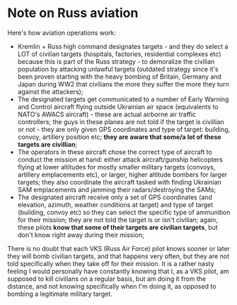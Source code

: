 Note on Russ aviation
=====================

Here's how aviation operations work:

- Kremlin + Russ high command designates targets - and they do select a LOT of civilian targets (hospitals, factories, residential complexes etc) because this is part of the Russ strategy - to demoralize the civilian population by attacking unlawful targets (outdated strategy since it's been proven starting with the heavy bombing of Britain, Germany and Japan during WW2 that civilians the more they suffer the more they turn against the attackers);
- The designated targets get communicated to a number of Early Warning and Control aircraft flying outside Ukrainian air space (equivalents to NATO's AWACS aircraft) - these are actual airborne air traffic controllers; the guys in these planes are not told if the target is civillian or not - they are only given GPS coordinates and type of target: building, convoy, artillery position etc; **they are aware that some/a lot of these targets are civillian**;
- The operators in these aircraft chose the correct type of aircraft to conduct the mission at hand: either attack aircraft/gunship helicopters flying at lower altitudes for mostly smaller military targets (convoys, artillery emplacements etc), or larger, higher altitude bombers for larger targets; they also coordinate the aircraft tasked with finding Ukrainian SAM emplacements and jamming their radars/destroying the SAMs;
- The designated aircraft receive only a set of GPS coordinates (and elevation, azimuth, weather conditions at target) and type of target (building, convoy etc) so they can select the specific type of ammunition for their mission; they are not told the target is or isn't civilian; again, these pilots **know that some of their targets are civilian targets**, but don't know right away during their mission;

There is no doubt that each VKS (Russ Air Force) pilot knows sooner or later they will bomb civilian targets, and that happens very often, but they are not told specifically when they take off for their mission. It is a rather nasty feeling I would personally have constantly knowing that I, as a VKS pilot, am supposed to kill civilians on a regular basis, but am doing it from the distance, and not knowing specifically when I'm doing it, as opposed to bombing a legitimate military target.
